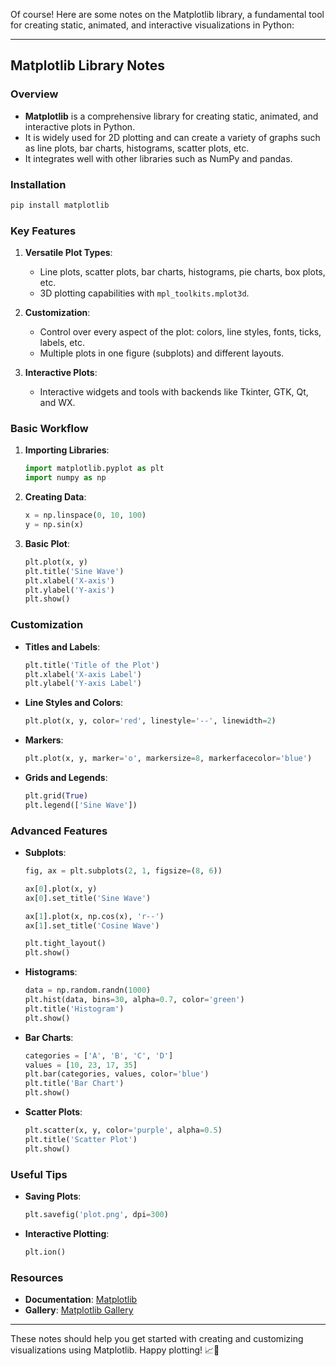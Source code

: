 Of course! Here are some notes on the Matplotlib library, a fundamental tool for creating static, animated, and interactive visualizations in Python:

---

## Matplotlib Library Notes

### Overview
- **Matplotlib** is a comprehensive library for creating static, animated, and interactive plots in Python.
- It is widely used for 2D plotting and can create a variety of graphs such as line plots, bar charts, histograms, scatter plots, etc.
- It integrates well with other libraries such as NumPy and pandas.

### Installation
```sh
pip install matplotlib
```

### Key Features
1. **Versatile Plot Types**:
    - Line plots, scatter plots, bar charts, histograms, pie charts, box plots, etc.
    - 3D plotting capabilities with `mpl_toolkits.mplot3d`.

2. **Customization**:
    - Control over every aspect of the plot: colors, line styles, fonts, ticks, labels, etc.
    - Multiple plots in one figure (subplots) and different layouts.

3. **Interactive Plots**:
    - Interactive widgets and tools with backends like Tkinter, GTK, Qt, and WX.

### Basic Workflow
1. **Importing Libraries**:
    ```python
    import matplotlib.pyplot as plt
    import numpy as np
    ```

2. **Creating Data**:
    ```python
    x = np.linspace(0, 10, 100)
    y = np.sin(x)
    ```

3. **Basic Plot**:
    ```python
    plt.plot(x, y)
    plt.title('Sine Wave')
    plt.xlabel('X-axis')
    plt.ylabel('Y-axis')
    plt.show()
    ```

### Customization
- **Titles and Labels**:
    ```python
    plt.title('Title of the Plot')
    plt.xlabel('X-axis Label')
    plt.ylabel('Y-axis Label')
    ```

- **Line Styles and Colors**:
    ```python
    plt.plot(x, y, color='red', linestyle='--', linewidth=2)
    ```

- **Markers**:
    ```python
    plt.plot(x, y, marker='o', markersize=8, markerfacecolor='blue')
    ```

- **Grids and Legends**:
    ```python
    plt.grid(True)
    plt.legend(['Sine Wave'])
    ```

### Advanced Features
- **Subplots**:
    ```python
    fig, ax = plt.subplots(2, 1, figsize=(8, 6))

    ax[0].plot(x, y)
    ax[0].set_title('Sine Wave')

    ax[1].plot(x, np.cos(x), 'r--')
    ax[1].set_title('Cosine Wave')

    plt.tight_layout()
    plt.show()
    ```

- **Histograms**:
    ```python
    data = np.random.randn(1000)
    plt.hist(data, bins=30, alpha=0.7, color='green')
    plt.title('Histogram')
    plt.show()
    ```

- **Bar Charts**:
    ```python
    categories = ['A', 'B', 'C', 'D']
    values = [10, 23, 17, 35]
    plt.bar(categories, values, color='blue')
    plt.title('Bar Chart')
    plt.show()
    ```

- **Scatter Plots**:
    ```python
    plt.scatter(x, y, color='purple', alpha=0.5)
    plt.title('Scatter Plot')
    plt.show()
    ```

### Useful Tips
- **Saving Plots**:
    ```python
    plt.savefig('plot.png', dpi=300)
    ```

- **Interactive Plotting**:
    ```python
    plt.ion()
    ```

### Resources
- **Documentation**: [Matplotlib](https://matplotlib.org/stable/index.html)
- **Gallery**: [Matplotlib Gallery](https://matplotlib.org/stable/gallery/index.html)

---

These notes should help you get started with creating and customizing visualizations using Matplotlib. Happy plotting! 📈🎨
